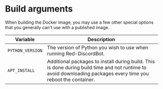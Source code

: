 # Build arguments

When building the Docker image, you may use a few other special options that you generally can't use with a published image.

| Variable | Description |
| -------- | ----------- |
| `PYTHON_VERSION` | The version of Python you wish to use when running Red-DiscordBot. |
| `APT_INSTALL` | Additional packages to install during build. This is done during build time and not runtime to avoid downloading packages every time you reboot the container. |
